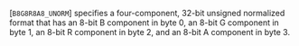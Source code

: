 [`B8G8R8A8_UNORM`] specifies a four-component, 32-bit
unsigned normalized format that has an 8-bit B component in byte 0, an
8-bit G component in byte 1, an 8-bit R component in byte 2, and an
8-bit A component in byte 3.
